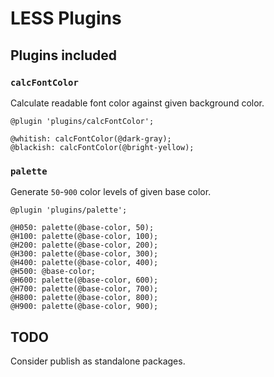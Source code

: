 # LESS Plugins

## Plugins included

### `calcFontColor`

Calculate readable font color against given background color.

```less
@plugin 'plugins/calcFontColor';

@whitish: calcFontColor(@dark-gray);
@blackish: calcFontColor(@bright-yellow);
```

### `palette`

Generate `50`-`900` color levels of given base color.

```less
@plugin 'plugins/palette';

@H050: palette(@base-color, 50);
@H100: palette(@base-color, 100);
@H200: palette(@base-color, 200);
@H300: palette(@base-color, 300);
@H400: palette(@base-color, 400);
@H500: @base-color;
@H600: palette(@base-color, 600);
@H700: palette(@base-color, 700);
@H800: palette(@base-color, 800);
@H900: palette(@base-color, 900);
```

## TODO

Consider publish as standalone packages.
